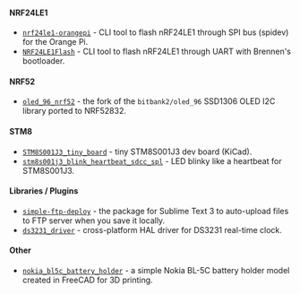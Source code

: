#### NRF24LE1
- [`nrf24le1-orangepi`](https://github.com/HexRx/nrf24le1-orangepi) - CLI tool to flash nRF24LE1 through SPI bus (spidev) for the Orange Pi.
- [`NRF24LE1Flash`](https://github.com/HexRx/NRF24LE1Flash) - CLI tool to flash nRF24LE1 through UART with Brennen's bootloader.

#### NRF52
- [`oled_96_nrf52`](https://github.com/HexRx/oled_96_nrf52) - the fork of the `bitbank2/oled_96` SSD1306 OLED I2C library ported to NRF52832.

#### STM8
- [`STM8S001J3_tiny_board`](https://github.com/HexRx/STM8S001J3_tiny_board) - tiny STM8S001J3 dev board (KiCad).
- [`stm8s001j3_blink_heartbeat_sdcc_spl`](https://github.com/HexRx/stm8s001j3_blink_heartbeat_sdcc_spl) - LED blinky like a heartbeat for STM8S001J3.

#### Libraries / Plugins
- [`simple-ftp-deploy`](https://github.com/HexRx/simple-ftp-deploy) - the package for Sublime Text 3 to auto-upload files to FTP server when you save it locally.
- [`ds3231_driver`](https://github.com/HexRx/ds3231_driver) - cross-platform HAL driver for DS3231 real-time clock.

#### Other
- [`nokia_bl5c_battery_holder`](https://github.com/HexRx/nokia_bl5c_battery_holder) - a simple Nokia BL-5C battery holder model created in FreeCAD for 3D printing.
